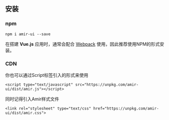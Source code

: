 <docs-header :active="headerActive"></docs-header>

<div class="container">
	<docs-sidebar :active="sidebarActive"></docs-sidebar>
	<div class="content">

## 安装

### npm

	npm i amir-ui --save

在搭建 **Vue.js** 应用时，通常会配合 [Webpack](https://webpack.js.org/) 使用，因此推荐使用NPM的形式安装。

### CDN

你也可以通过Script标签引入的形式来使用

	<script type="text/javascript" src="https://unpkg.com/amir-ui/dist/amir.js"></script>

同时记得引入Amir样式文件

	<link rel="stylesheet" type="text/css" href="https://unpkg.com/amir-ui/dist/amir.css">


<script>
	export default {
		data() {
			return {
				sidebarActive: 'docs',
				headerActive: 'docs'
			}
		}
	}
</script>

</div>
</div>

